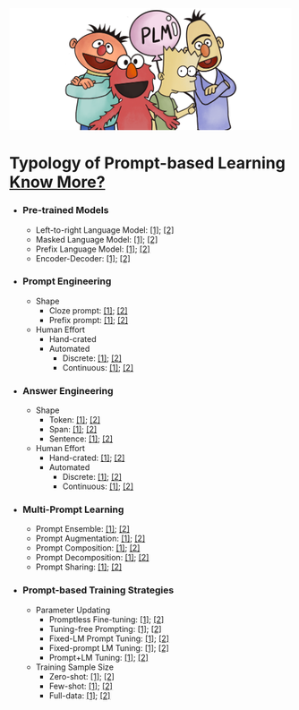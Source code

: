 
<p align="center">
  <img src="./fig/bg.png" width="600" class="center">
</p>

 

# Typology of Prompt-based Learning [Know More?](https://arxiv.org/pdf/2107.13586.pdf)

* ### Pre-trained Models
  * Left-to-right Language Model: [\[1\]](); [\[2\]]()
  * Masked Language Model: [\[1\]](); [\[2\]]()
  * Prefix Language Model: [\[1\]](); [\[2\]]()
  * Encoder-Decoder: [\[1\]](); [\[2\]]()
* ### Prompt Engineering
  * Shape
    * Cloze prompt: [\[1\]](); [\[2\]]()
    * Prefix prompt: [\[1\]](); [\[2\]]()
  * Human Effort
    * Hand-crated
    * Automated
        - Discrete: [\[1\]](); [\[2\]]()
        - Continuous: [\[1\]](); [\[2\]]()
* ### Answer Engineering
  * Shape
    * Token: [\[1\]](); [\[2\]]()
    * Span: [\[1\]](); [\[2\]]()
    * Sentence: [\[1\]](); [\[2\]]()
  * Human Effort
    * Hand-crated: [\[1\]](); [\[2\]]()
    * Automated
        - Discrete: [\[1\]](); [\[2\]]()
        - Continuous: [\[1\]](); [\[2\]]()
    
* ### Multi-Prompt Learning
  * Prompt Ensemble: [\[1\]](); [\[2\]]()
  * Prompt Augmentation: [\[1\]](); [\[2\]]()
  * Prompt Composition: [\[1\]](); [\[2\]]()
  * Prompt Decomposition: [\[1\]](); [\[2\]]()
  * Prompt Sharing: [\[1\]](); [\[2\]]()
    
* ### Prompt-based Training Strategies
  * Parameter Updating
    * Promptless Fine-tuning: [\[1\]](); [\[2\]]()
    * Tuning-free Prompting: [\[1\]](); [\[2\]]()
    * Fixed-LM Prompt Tuning: [\[1\]](); [\[2\]]()
    * Fixed-prompt LM Tuning: [\[1\]](); [\[2\]]()
    * Prompt+LM Tuning: [\[1\]](); [\[2\]]()
  * Training Sample Size
    * Zero-shot: [\[1\]](); [\[2\]]()
    * Few-shot: [\[1\]](); [\[2\]]()
    * Full-data: [\[1\]](); [\[2\]]()
    
 